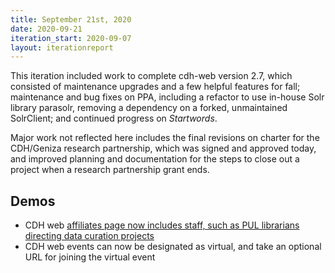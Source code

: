```yaml
---
title: September 21st, 2020
date: 2020-09-21
iteration_start: 2020-09-07
layout: iterationreport
---
```


This iteration included work to complete cdh-web version 2.7, which consisted of maintenance upgrades and a few helpful features for fall; maintenance and bug fixes on PPA, including a refactor to use in-house Solr library parasolr, removing a dependency on a forked, unmaintained SolrClient; and continued progress on _Startwords_.

Major work not reflected here includes the final revisions on charter for the CDH/Geniza research partnership, which was signed and approved today, and improved planning and documentation for the steps to close out a project when a research partnership grant ends.


## Demos
- CDH web [affiliates page now includes staff, such as PUL librarians directing data curation projects](https://cdh.princeton.edu/people/affiliates/)
- CDH web events can now be designated as virtual, and take an optional URL for joining the virtual event

